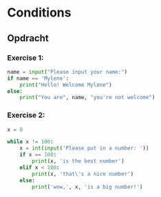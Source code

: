 # Conditions

## Opdracht

### Exercise 1:
``` python
name = input("Please input your name:")
if name == 'Mylene':
    print("Hello! Welcome Mylene")
else:
    print("You are", name, "you're not welcome")
```

### Exercise 2:
``` python
x = 0 

while x != 100:
    x = int(input('Please put in a number: ')) 
    if x == 100:
        print(x, 'is the best number')
    elif x < 100:
        print(x, 'that\'s a nice number')
    else:
        print('wow,', x, 'is a big number!')
``` 
    
